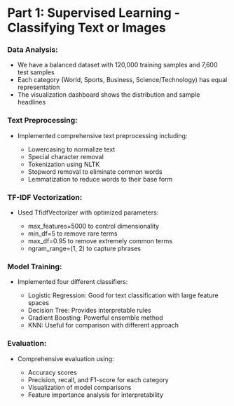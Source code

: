 # Part 1: Supervised Learning - Classifying Text or Images
### Data Analysis:

- We have a balanced dataset with 120,000 training samples and 7,600 test samples
- Each category (World, Sports, Business, Science/Technology) has equal representation
- The visualization dashboard shows the distribution and sample headlines


### Text Preprocessing:

- Implemented comprehensive text preprocessing including:

  - Lowercasing to normalize text
  - Special character removal
  - Tokenization using NLTK
  - Stopword removal to eliminate common words
  - Lemmatization to reduce words to their base form




### TF-IDF Vectorization:

- Used TfidfVectorizer with optimized parameters:

  - max_features=5000 to control dimensionality
  - min_df=5 to remove rare terms
  - max_df=0.95 to remove extremely common terms
  - ngram_range=(1, 2) to capture phrases




### Model Training:

- Implemented four different classifiers:

  - Logistic Regression: Good for text classification with large feature spaces
  - Decision Tree: Provides interpretable rules
  - Gradient Boosting: Powerful ensemble method
  - KNN: Useful for comparison with different approach




### Evaluation:

- Comprehensive evaluation using:

  - Accuracy scores
  - Precision, recall, and F1-score for each category
  - Visualization of model comparisons
  - Feature importance analysis for interpretability
